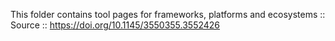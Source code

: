 This folder contains tool pages for frameworks, platforms and ecosystems
:: Source :: https://doi.org/10.1145/3550355.3552426
